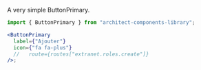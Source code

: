 A very simple ButtonPrimary.

```jsx
import { ButtonPrimary } from "architect-components-library";

<ButtonPrimary
  label={"Ajouter"}
  icon={"fa fa-plus"}
  //   route={routes["extranet.roles.create"]}
/>;
```
